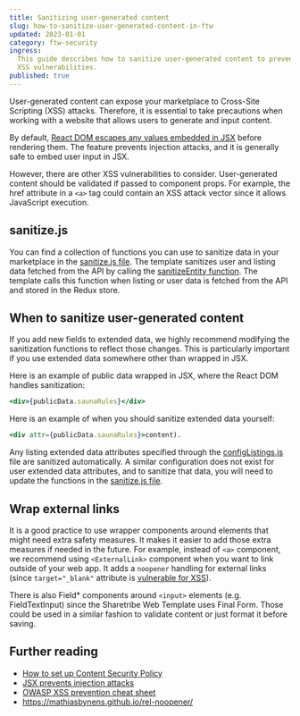 ```yaml
---
title: Sanitizing user-generated content
slug: how-to-sanitize-user-generated-content-in-ftw
updated: 2023-01-01
category: ftw-security
ingress:
  This guide describes how to sanitize user-generated content to prevent
  XSS vulnerabilities.
published: true
---
```


User-generated content can expose your marketplace to Cross-Site
Scripting (XSS) attacks. Therefore, it is essential to take precautions
when working with a website that allows users to generate and input
content.

By default,
[React DOM escapes any values embedded in JSX](https://reactjs.org/docs/introducing-jsx.html#jsx-prevents-injection-attacks)
before rendering them. The feature prevents injection attacks, and it is
generally safe to embed user input in JSX.

However, there are other XSS vulnerabilities to consider. User-generated
content should be validated if passed to component props. For example,
the href attribute in a `<a>` tag could contain an XSS attack vector
since it allows JavaScript execution.

## sanitize.js

You can find a collection of functions you can use to sanitize data in
your marketplace in the
[sanitize.js file](https://github.com/sharetribe/ftw-x/blob/main/src/util/sanitize.js).
The template sanitizes user and listing data fetched from the API by
calling the
[sanitizeEntity function](https://github.com/sharetribe/ftw-x/blob/main/src/util/sanitize.js#L176).
The template calls this function when listing or user data is fetched
from the API and stored in the Redux store.

## When to sanitize user-generated content

If you add new fields to extended data, we highly recommend modifying
the sanitization functions to reflect those changes. This is
particularly important if you use extended data somewhere other than
wrapped in JSX.

Here is an example of public data wrapped in JSX, where the React DOM
handles sanitization:

```jsx
<div>{publicData.saunaRules}</div>
```

Here is an example of when you should sanitize extended data yourself:

```jsx
<div attr={publicData.saunaRules}>content).
```

Any listing extended data attributes specified through the
[configListings.js](https://github.com/sharetribe/ftw-x/blob/main/src/config/configListing.js)
file are sanitized automatically. A similar configuration does not exist
for user extended data attributes, and to sanitize that data, you will
need to update the functions in the
[sanitize.js file](https://github.com/sharetribe/ftw-x/blob/main/src/util/sanitize.js).

## Wrap external links

It is a good practice to use wrapper components around elements that
might need extra safety measures. It makes it easier to add those extra
measures if needed in the future. For example, instead of `<a>`
component, we recommend using `<ExternalLink>` component when you want
to link outside of your web app. It adds a `noopener` handling for
external links (since `target="_blank"` attribute is
[vulnerable for XSS](https://mathiasbynens.github.io/rel-noopener/)).

There is also Field\* components around `<input>` elements (e.g.
FieldTextInput) since the Sharetribe Web Template uses Final Form. Those
could be used in a similar fashion to validate content or just format it
before saving.

## Further reading

- [How to set up Content Security Policy](/ftw/how-to-set-up-csp-for-ftw/)
- [JSX prevents injection attacks](https://reactjs.org/docs/introducing-jsx.html#jsx-prevents-injection-attacks)
- [OWASP XSS prevention cheat sheet](https://github.com/OWASP/CheatSheetSeries/blob/master/cheatsheets/Cross_Site_Scripting_Prevention_Cheat_Sheet.md)
- https://mathiasbynens.github.io/rel-noopener/
